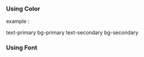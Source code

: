
### Using Color 

example : 

   text-primary 
   bg-primary 
   text-secondary 
   bg-secondary 

### Using Font 

 <body class="font-fontPoppins"></body>
